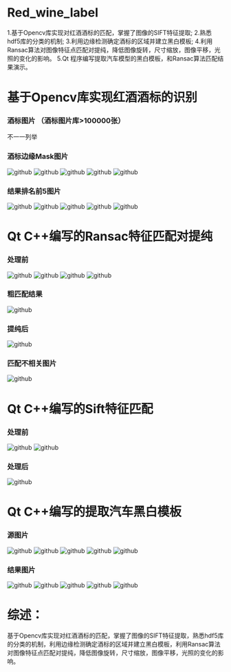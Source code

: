 # Red_wine_label
1.基于Opencv库实现对红酒酒标的匹配，掌握了图像的SIFT特征提取; 2.熟悉hdf5库的分类的机制; 3.利用边缘检测确定酒标的区域并建立黑白模板; 4.利用Ransac算法对图像特征点匹配对提纯，降低图像旋转，尺寸缩放，图像平移，光照的变化的影响。 5.Qt 程序编写提取汽车模型的黑白模板，和Ransac算法匹配结果演示。

基于Opencv库实现红酒酒标的识别
===================================  
### 酒标图片  （酒标图片库>100000张）
不一一列举


### 酒标边缘Mask图片
![github](https://github.com/df865017/Red_wine_label/blob/master/pic/wine_label/mask/image004.jpg "github") 
![github](https://github.com/df865017/Red_wine_label/blob/master/pic/wine_label/mask/image013.jpg "github") 
![github](https://github.com/df865017/Red_wine_label/blob/master/pic/wine_label/mask/image021.jpg "github") 
![github](https://github.com/df865017/Red_wine_label/blob/master/pic/wine_label/mask/image021.jpg "github") 
![github](https://github.com/df865017/Red_wine_label/blob/master/pic/wine_label/mask/image029.jpg "github") 

### 结果排名前5图片
![github](https://github.com/df865017/Red_wine_label/blob/master/pic/wine_label/result/image013.jpgimage007.jpg "github") 
![github](https://github.com/df865017/Red_wine_label/blob/master/pic/wine_label/result/image013.jpgimage009.jpg "github") 
![github](https://github.com/df865017/Red_wine_label/blob/master/pic/wine_label/result/image013.jpgimage013.jpg "github") 
![github](https://github.com/df865017/Red_wine_label/blob/master/pic/wine_label/result/image013.jpgimage015.jpg "github") 
![github](https://github.com/df865017/Red_wine_label/blob/master/pic/wine_label/result/image013.jpgimage019.jpg "github") 


Qt C++编写的Ransac特征匹配对提纯
===================================  
### 处理前
![github](https://github.com/df865017/Red_wine_label/blob/master/pic/qt_ransac/src/mountain1.JPG "github") 
![github](https://github.com/df865017/Red_wine_label/blob/master/pic/qt_ransac/src/mountain2.JPG "github") 
![github]( https://github.com/df865017/Red_wine_label/blob/master/pic/qt_ransac/src/square1.png"github") 
![github](https://github.com/df865017/Red_wine_label/blob/master/pic/qt_ransac/src/square2.png "github") 

### 粗匹配结果
![github](https://github.com/df865017/Red_wine_label/blob/master/pic/qt_ransac/dst/sceneryRough.jpg "github") 

### 提纯后
![github](https://github.com/df865017/Red_wine_label/blob/master/pic/qt_ransac/dst/sceneryMatch.jpg "github") 


### 匹配不相关图片
![github](https://github.com/df865017/Red_wine_label/blob/master/pic/qt_ransac/dst/scenerySquare.jpg "github") 


Qt C++编写的Sift特征匹配
===================================
### 处理前
![github](https://github.com/df865017/Red_wine_label/blob/master/pic/qt_sift/name1.jpg "github") 
![github](https://github.com/df865017/Red_wine_label/blob/master/pic/qt_sift/name2.jpg "github") 

### 处理后
![github](https://github.com/df865017/Red_wine_label/blob/master/pic/qt_sift/Matches.jpg "github") 


Qt C++编写的提取汽车黑白模板
=================================== 
### 源图片
![github](https://github.com/df865017/Red_wine_label/blob/master/pic/car_mask/src/11.jpg "github") 
![github](https://github.com/df865017/Red_wine_label/blob/master/pic/car_mask/src/12.jpg "github") 
![github](https://github.com/df865017/Red_wine_label/blob/master/pic/car_mask/src/13.jpg "github") 
![github](https://github.com/df865017/Red_wine_label/blob/master/pic/car_mask/src/14.jpg "github") 
![github](https://github.com/df865017/Red_wine_label/blob/master/pic/car_mask/src/15.jpg "github") 

### 结果图片
![github](https://github.com/df865017/Red_wine_label/blob/master/pic/car_mask/result/11.jpg "github") 
![github](https://github.com/df865017/Red_wine_label/blob/master/pic/car_mask/result/12.jpg "github") 
![github](https://github.com/df865017/Red_wine_label/blob/master/pic/car_mask/result/13.jpg "github") 
![github](https://github.com/df865017/Red_wine_label/blob/master/pic/car_mask/result/14.jpg "github") 
![github](https://github.com/df865017/Red_wine_label/blob/master/pic/car_mask/result/15.jpg "github") 


综述：
===================================  
基于Opencv库实现对红酒酒标的匹配，掌握了图像的SIFT特征提取，熟悉hdf5库的分类的机制，利用边缘检测确定酒标的区域并建立黑白模板，利用Ransac算法对图像特征点匹配对提纯，降低图像旋转，尺寸缩放，图像平移，光照的变化的影响。
